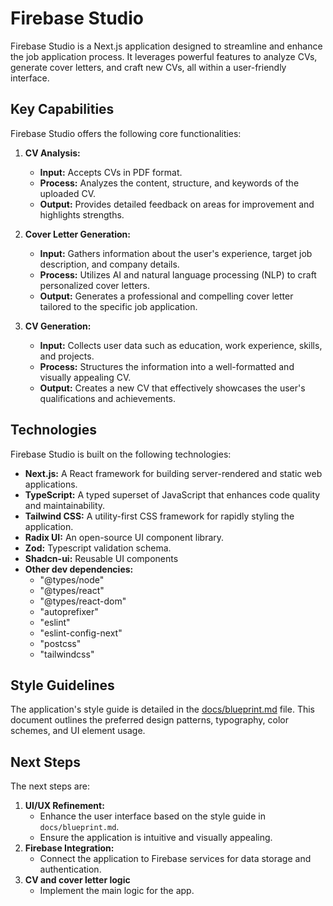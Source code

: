 # Firebase Studio

Firebase Studio is a Next.js application designed to streamline and enhance the job application process. It leverages powerful features to analyze CVs, generate cover letters, and craft new CVs, all within a user-friendly interface.

## Key Capabilities

Firebase Studio offers the following core functionalities:

1.  **CV Analysis:**
    *   **Input:** Accepts CVs in PDF format.
    *   **Process:** Analyzes the content, structure, and keywords of the uploaded CV.
    *   **Output:** Provides detailed feedback on areas for improvement and highlights strengths.

2.  **Cover Letter Generation:**
    *   **Input:** Gathers information about the user's experience, target job description, and company details.
    *   **Process:** Utilizes AI and natural language processing (NLP) to craft personalized cover letters.
    *   **Output:** Generates a professional and compelling cover letter tailored to the specific job application.

3.  **CV Generation:**
    *   **Input:** Collects user data such as education, work experience, skills, and projects.
    *   **Process:** Structures the information into a well-formatted and visually appealing CV.
    *   **Output:** Creates a new CV that effectively showcases the user's qualifications and achievements.

## Technologies

Firebase Studio is built on the following technologies:

*   **Next.js:** A React framework for building server-rendered and static web applications.
*   **TypeScript:** A typed superset of JavaScript that enhances code quality and maintainability.
*   **Tailwind CSS:** A utility-first CSS framework for rapidly styling the application.
*   **Radix UI:** An open-source UI component library.
*   **Zod:** Typescript validation schema.
*   **Shadcn-ui:** Reusable UI components
*   **Other dev dependencies:**
    *   "@types/node"
    *   "@types/react"
    *   "@types/react-dom"
    *   "autoprefixer"
    *   "eslint"
    *   "eslint-config-next"
    *   "postcss"
    *   "tailwindcss"

## Style Guidelines

The application's style guide is detailed in the [docs/blueprint.md](docs/blueprint.md) file. This document outlines the preferred design patterns, typography, color schemes, and UI element usage.

## Next Steps

The next steps are:

1.  **UI/UX Refinement:**
    *   Enhance the user interface based on the style guide in `docs/blueprint.md`.
    *   Ensure the application is intuitive and visually appealing.
2.  **Firebase Integration:**
    *   Connect the application to Firebase services for data storage and authentication.
3. **CV and cover letter logic**
    * Implement the main logic for the app.
